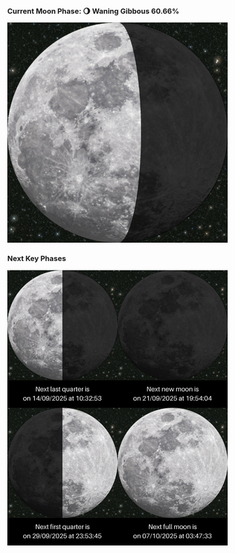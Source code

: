 ### Current Moon Phase: 🌖 Waning Gibbous 60.66%
![Moon Phase](moonphase.png)
### Next Key Phases
![Gallery](gallery.png)